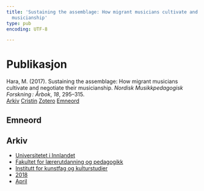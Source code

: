 ```yaml
---
title: 'Sustaining the assemblage: How migrant musicians cultivate and negotiate their
  musicianship'
type: pub
encoding: UTF-8

---
```

<h1>Publikasjon</h1>
<article id="csl-bib-container-F33T5KU7" class="csl-bib-container">
  <div class="csl-bib-body"> <div class="csl-entry">Hara, M. (2017). Sustaining the assemblage: How migrant musicians cultivate and negotiate their musicianship. <i>Nordisk Musikkpedagogisk Forskning : Årbok</i>, <i>18</i>, 295–315.</div> </div>
  <div class="csl-bib-buttons">
    <a href="#taxonomy-article-F33T5KU7" alt="archive" class="csl-bib-button">Arkiv</a>
    <a href="https://app.cristin.no/results/show.jsf?id=1577675" alt="Cristin" class="csl-bib-button">Cristin</a>
    <a href="http://zotero.org/groups/5881554/items/F33T5KU7" alt="Zotero" class="csl-bib-button">Zotero</a>
    <a href="#keywords-article-F33T5KU7" alt="keywords" class="csl-bib-button">Emneord</a>
  </div>
  <div id="csl-bib-meta-container-F33T5KU7"></div>
</article>
<div id="csl-bib-meta-F33T5KU7" class="csl-bib-meta">
  <article id="keywords-article-F33T5KU7" class="keywords-article">
    <h1>Emneord</h1>
    
  </article>
  <article id="taxonomy-article-F33T5KU7" class="taxonomy-article">
    <h1>Arkiv</h1>
    <ul>
      <li><a href="{{< params subfolder >}}nn/archive/?key=3DCRN523">Universitetet i Innlandet</a></li>
      <li><a href="{{< params subfolder >}}nn/archive/?key=WYNZA47F">Fakultet for lærerutdanning og pedagogikk</a></li>
      <li><a href="{{< params subfolder >}}nn/archive/?key=VBB2T4VJ">Institutt for kunstfag og kulturstudier</a></li>
      <li><a href="{{< params subfolder >}}nn/archive/?key=83ZSF7H3">2018</a></li>
      <li><a href="{{< params subfolder >}}nn/archive/?key=CTTRH9J6">April</a></li>
    </ul>
  </article>
</div>
